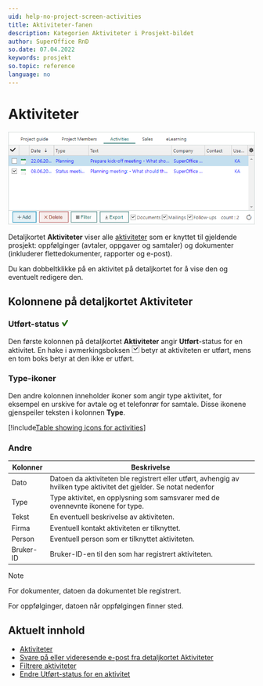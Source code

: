 ```yaml
---
uid: help-no-project-screen-activities
title: Aktiviteter-fanen
description: Kategorien Aktiviteter i Prosjekt-bildet
author: SuperOffice RnD
so.date: 07.04.2022
keywords: prosjekt
so.topic: reference
language: no
---
```


# Aktiviteter

![Seksjon for aktiviteter i prosjektguiden -screenshot][img1]

Detaljkortet **Aktiviteter** viser alle [aktiviteter][1] som er knyttet til gjeldende prosjekt: oppfølginger (avtaler, oppgaver og samtaler) og dokumenter (inkluderer flettedokumenter, rapporter og e-post).

Du kan dobbeltklikke på en aktivitet på detaljkortet for å vise den og eventuelt redigere den.

## Kolonnene på detaljkortet Aktiviteter

### Utført-status ![ikon][img3]

Den første kolonnen på detaljkortet **Aktiviteter** angir **Utført**-status for en aktivitet. En hake i avmerkingsboksen ![ikon][img2] betyr at aktiviteten er utført, mens en tom boks betyr at den ikke er utført.

### Type-ikoner

Den andre kolonnen inneholder ikoner som angir type aktivitet, for eksempel en urskive for avtale og et telefonrør for samtale. Disse ikonene gjenspeiler teksten i kolonnen **Type**.

[!include[Table showing icons for activities](../../../learn/includes/table-activity-icons.md)]

### Andre

| Kolonner | Beskrivelse |
|---|---|
| Dato | Datoen da aktiviteten ble registrert eller utført, avhengig av hvilken type aktivitet det gjelder. Se notat nedenfor |
| Type | Type aktivitet, en opplysning som samsvarer med de ovennevnte ikonene for type. |
| Tekst | En eventuell beskrivelse av aktiviteten. |
| Firma | Eventuell kontakt aktiviteten er tilknyttet. |
| Person | Eventuell person som er tilknyttet aktiviteten. |
| Bruker-ID | Bruker-ID-en til den som har registrert aktiviteten. |

> [!NOTE]
> For dokumenter, datoen da dokumentet ble registrert.
>
> For oppfølginger, datoen når oppfølgingen finner sted.

## Aktuelt innhold

* [Aktiviteter][1]
* [Svare på eller videresende e-post fra detaljkortet Aktiviteter][5]
* [Filtrere aktiviteter][7]
* [Endre Utført-status for en aktivitet][2]

<!-- Referenced links -->
[1]: ../../../learn/activity/index.md
[2]: ../../../diary/learn/change-completed-status.md
[5]: ../../../learn/activity/send-email.md
[7]: ../../../learn/section-tabs/filter.md

<!-- Referenced images -->
[img1]: ../../../../media/loc/en/project/project-activities.png
[img2]: ../../../../media/icons/check.png
[img3]: ../../../../media/icons/sale-sold-details.png
